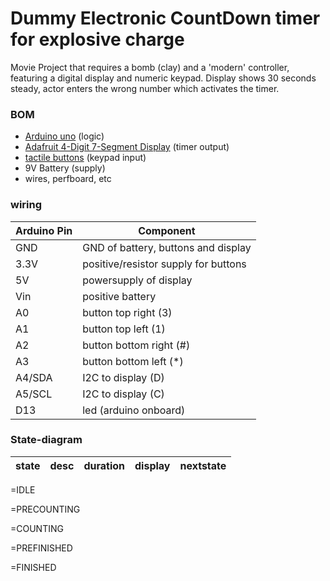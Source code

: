 # Dummy Electronic CountDown timer for explosive charge
Movie Project that requires a bomb (clay) and a 'modern' controller, featuring a digital display and numeric keypad. Display shows 30 seconds steady, actor enters the wrong number which activates the timer.

### BOM
- [Arduino uno](https://docs.arduino.cc/hardware/uno-rev3) (logic)
- [Adafruit 4-Digit 7-Segment Display](https://www.adafruit.com/product/879) (timer output)
- [tactile buttons](https://www.adafruit.com/product/367) (keypad input)
- 9V Battery (supply)
- wires, perfboard, etc

### wiring
| Arduino Pin | Component |
|---|---|
| GND  | GND of battery, buttons and display  |
| 3.3V  | positive/resistor supply for buttons  |
| 5V  | powersupply of display  |
| Vin  | positive battery  |
| A0 | button top right (3)  |
| A1 | button top left (1)  |
| A2 | button bottom right (#)  |
| A3 | button bottom left (*)  |
| A4/SDA  | I2C to display (D)  |
| A5/SCL  | I2C to display (C)  |
| D13 | led (arduino onboard)  |

### State-diagram
|state|desc|duration|display|nextstate|
|---|---|---|---|---


=IDLE

=PRECOUNTING

=COUNTING

=PREFINISHED

=FINISHED


